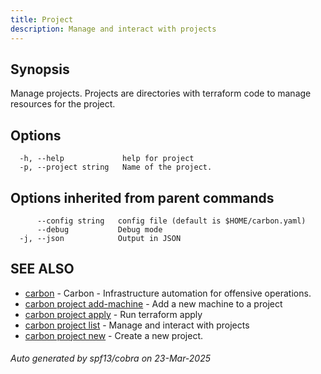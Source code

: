 ```yaml
---
title: Project
description: Manage and interact with projects
---
```


## Synopsis

Manage projects.
Projects are directories with terraform code to manage resources for the project.


## Options

```
  -h, --help             help for project
  -p, --project string   Name of the project.
```

## Options inherited from parent commands

```
      --config string   config file (default is $HOME/carbon.yaml)
      --debug           Debug mode
  -j, --json            Output in JSON
```

## SEE ALSO

* [carbon](_index.md)	 - Carbon - Infrastructure automation for offensive operations.
* [carbon project add-machine](carbon_project_add-machine.md)	 - Add a new machine to a project
* [carbon project apply](carbon_project_apply.md)	 - Run terraform apply
* [carbon project list](carbon_project_list.md)	 - Manage and interact with projects
* [carbon project new](carbon_project_new.md)	 - Create a new project.

###### Auto generated by spf13/cobra on 23-Mar-2025
